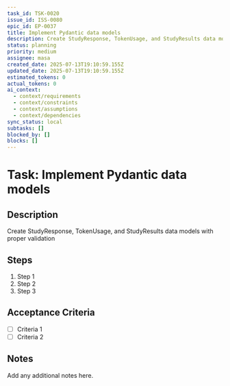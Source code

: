 ```yaml
---
task_id: TSK-0020
issue_id: ISS-0080
epic_id: EP-0037
title: Implement Pydantic data models
description: Create StudyResponse, TokenUsage, and StudyResults data models with proper validation
status: planning
priority: medium
assignee: masa
created_date: 2025-07-13T19:10:59.155Z
updated_date: 2025-07-13T19:10:59.155Z
estimated_tokens: 0
actual_tokens: 0
ai_context:
  - context/requirements
  - context/constraints
  - context/assumptions
  - context/dependencies
sync_status: local
subtasks: []
blocked_by: []
blocks: []
---
```


# Task: Implement Pydantic data models

## Description
Create StudyResponse, TokenUsage, and StudyResults data models with proper validation

## Steps
1. Step 1
2. Step 2
3. Step 3

## Acceptance Criteria
- [ ] Criteria 1
- [ ] Criteria 2

## Notes
Add any additional notes here.
